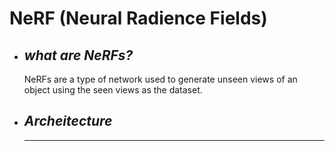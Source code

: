 # **NeRF (Neural Radience Fields)**
- ## _**what are NeRFs?**_
    NeRFs are a type of network used to generate unseen views of an object using the seen views as the dataset.
- ## _**Archeitecture**_
    ----